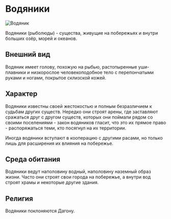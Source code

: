 # Водяники

![Водяник](https://vignette.wikia.nocookie.net/forgottenrealms/images/a/a0/Kuo-toa_archpriest-5e.jpg/revision/latest?cb=20190710144212)

Водяники (рыболюды) - существа, живущие на побережьях и внутри больших озёр, морей и океанов.

## Внешний вид

Водяник имеет голову, похожую на рыбью, растопыренные уши-плавники и низкорослое человекоподобное тело с перепончатыми руками и ногами, покрытое склизской кожей.

## Характер

Водяники известны своей жестокостью и полным безразличием к судьбам других существ. Нередко они строят арены, где заставляют сражаться друг с другом существ, которых они поймали рядом со своими поселениями - закон водяников гласит, что это их прямое право - распоряжаться теми, кто посягнул на их территории.

Иногда водяники вступают в кооперацию с другими расами, но только лишь для расширения их влияния на побережье.

## Среда обитания

Водяники ведут наполовину водный, наполовину наземный образ жизни. Часто они строят свои города на побережье, а внутри вод строят храмы и некоторые другие здания.

## Религия

Водяники поклоняются Дагону.
